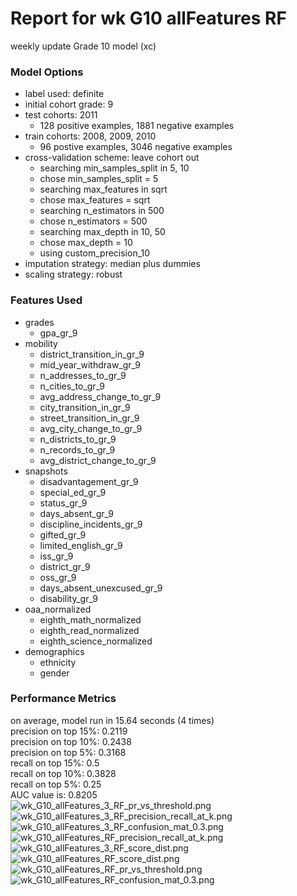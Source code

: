 # Report for wk G10 allFeatures RF
weekly update Grade 10 model (xc)

### Model Options
* label used: definite
* initial cohort grade: 9
* test cohorts: 2011
	 * 128 positive examples, 1881 negative examples
* train cohorts: 2008, 2009, 2010
	 * 96 postive examples, 3046 negative examples
* cross-validation scheme: leave cohort out
	 * searching min_samples_split in 5, 10
	 * chose min_samples_split = 5
	 * searching max_features in sqrt
	 * chose max_features = sqrt
	 * searching n_estimators in 500
	 * chose n_estimators = 500
	 * searching max_depth in 10, 50
	 * chose max_depth = 10
	 * using custom_precision_10
* imputation strategy: median plus dummies
* scaling strategy: robust

### Features Used
* grades
	 * gpa_gr_9
* mobility
	 * district_transition_in_gr_9
	 * mid_year_withdraw_gr_9
	 * n_addresses_to_gr_9
	 * n_cities_to_gr_9
	 * avg_address_change_to_gr_9
	 * city_transition_in_gr_9
	 * street_transition_in_gr_9
	 * avg_city_change_to_gr_9
	 * n_districts_to_gr_9
	 * n_records_to_gr_9
	 * avg_district_change_to_gr_9
* snapshots
	 * disadvantagement_gr_9
	 * special_ed_gr_9
	 * status_gr_9
	 * days_absent_gr_9
	 * discipline_incidents_gr_9
	 * gifted_gr_9
	 * limited_english_gr_9
	 * iss_gr_9
	 * district_gr_9
	 * oss_gr_9
	 * days_absent_unexcused_gr_9
	 * disability_gr_9
* oaa_normalized
	 * eighth_math_normalized
	 * eighth_read_normalized
	 * eighth_science_normalized
* demographics
	 * ethnicity
	 * gender

### Performance Metrics
on average, model run in 15.64 seconds (4 times) <br/>precision on top 15%: 0.2119 <br/>precision on top 10%: 0.2438 <br/>precision on top 5%: 0.3168 <br/>recall on top 15%: 0.5 <br/>recall on top 10%: 0.3828 <br/>recall on top 5%: 0.25 <br/>AUC value is: 0.8205 <br/>![wk_G10_allFeatures_3_RF_pr_vs_threshold.png](figs/wk_G10_allFeatures_3_RF_pr_vs_threshold.png)
![wk_G10_allFeatures_3_RF_precision_recall_at_k.png](figs/wk_G10_allFeatures_3_RF_precision_recall_at_k.png)
![wk_G10_allFeatures_3_RF_confusion_mat_0.3.png](figs/wk_G10_allFeatures_3_RF_confusion_mat_0.3.png)
![wk_G10_allFeatures_RF_precision_recall_at_k.png](figs/wk_G10_allFeatures_RF_precision_recall_at_k.png)
![wk_G10_allFeatures_3_RF_score_dist.png](figs/wk_G10_allFeatures_3_RF_score_dist.png)
![wk_G10_allFeatures_RF_score_dist.png](figs/wk_G10_allFeatures_RF_score_dist.png)
![wk_G10_allFeatures_RF_pr_vs_threshold.png](figs/wk_G10_allFeatures_RF_pr_vs_threshold.png)
![wk_G10_allFeatures_RF_confusion_mat_0.3.png](figs/wk_G10_allFeatures_RF_confusion_mat_0.3.png)
